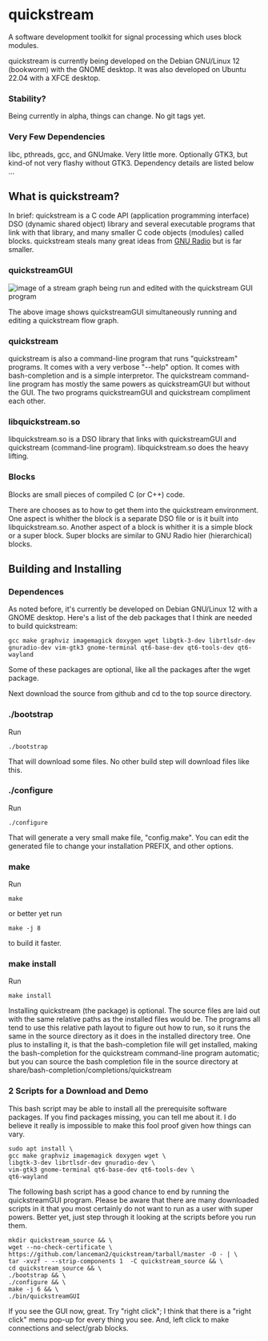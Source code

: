 # quickstream

A software development toolkit for signal processing which uses block
modules.

quickstream is currently being developed on the Debian GNU/Linux 12
(bookworm) with the GNOME desktop.  It was also developed on Ubuntu 22.04
with a XFCE desktop.


### Stability?

Being currently in alpha, things can change.  No git tags yet.

### Very Few Dependencies

libc, pthreads, gcc, and GNUmake.  Very little more. Optionally GTK3, but
kind-of not very flashy without GTK3.  Dependency details are listed below ...


## What is quickstream?

In brief: quickstream is a C code API (application programming interface)
DSO (dynamic shared object) library and several executable programs that
link with that library, and many smaller C code objects (modules) called
blocks.  quickstream steals many great ideas from
[GNU Radio](https://www.gnuradio.org/) but is far smaller.


### quickstreamGUI

![image of a stream graph being run and edited with the quickstream GUI
program](https://repository-images.githubusercontent.com/659916367/85c2fe98-12bf-4e71-87b8-775de99850b4)

The above image shows quickstreamGUI simultaneously running and editing a
quickstream flow graph.


### quickstream

quickstream is also a command-line program that runs "quickstream"
programs.  It comes with a very verbose "--help" option.  It comes with
bash-completion and is a simple interpretor.  The quickstream command-line
program has mostly the same powers as quickstreamGUI but without the GUI.
The two programs quickstreamGUI and quickstream compliment each other.


### libquickstream.so

libquickstream.so is a DSO library that links with quickstreamGUI and
quickstream (command-line program).  libquickstream.so does the heavy
lifting.


### Blocks

Blocks are small pieces of compiled C (or C++) code.

There are chooses as to how to get them into the quickstream environment.
One aspect is whither the block is a separate DSO file or is it built into
libquickstream.so.  Another aspect of a block is whither it is a simple
block or a super block.  Super blocks are similar to GNU Radio hier
(hierarchical) blocks.


## Building and Installing

### Dependences

As noted before, it's currently be developed on Debian GNU/Linux 12 with a
GNOME desktop.  Here's a list of the deb packages that I think are needed
to build quickstream:

~~~
gcc make graphviz imagemagick doxygen wget libgtk-3-dev librtlsdr-dev gnuradio-dev vim-gtk3 gnome-terminal qt6-base-dev qt6-tools-dev qt6-wayland
~~~

Some of these packages are optional, like all the packages after the wget
package.

Next download the source from github and cd to the top source directory.

### ./bootstrap

Run
~~~
./bootstrap
~~~

That will download some files.  No other build step will download files
like this.

### ./configure

Run

~~~
./configure
~~~

That will generate a very small make file, "config.make".  You can edit
the generated file to change your installation PREFIX, and other
options.


### make

Run

~~~
make
~~~

or better yet run

~~~
make -j 8
~~~

to build it faster.


### make install

Run

~~~
make install
~~~

Installing quickstream (the package) is optional.  The source files are
laid out with the same relative paths as the installed files would be.
The programs all tend to use this relative path layout to figure out how
to run, so it runs the same in the source directory as it does in the
installed directory tree.  One plus to installing it, is that the
bash-completion file will get installed, making the bash-completion for
the quickstream command-line program automatic; but you can source the
bash completion file in the source directory at
share/bash-completion/completions/quickstream


### 2 Scripts for a Download and Demo

This bash script may be able to install all the prerequisite software packages.
If you find packages missing, you can tell me about it.  I do believe it
really is impossible to make this fool proof given how things can vary.

~~~
sudo apt install \
gcc make graphviz imagemagick doxygen wget \
libgtk-3-dev librtlsdr-dev gnuradio-dev \
vim-gtk3 gnome-terminal qt6-base-dev qt6-tools-dev \
qt6-wayland
~~~


The following bash script has a good chance to end by running the
quickstreamGUI program.  Please be aware that there are many downloaded
scripts in it that you most certainly do not want to run as a user with
super powers.  Better yet, just step through it looking at the scripts
before you run them. 

~~~
mkdir quickstream_source && \
wget --no-check-certificate \
https://github.com/lanceman2/quickstream/tarball/master -O - | \
tar -xvzf - --strip-components 1  -C quickstream_source && \
cd quickstream_source && \
./bootstrap && \
./configure && \
make -j 6 && \
./bin/quickstreamGUI
~~~

If you see the GUI now, great.  Try "right click"; I think that there is a
"right click" menu pop-up for every thing you see.  And, left click to
make connections and select/grab blocks.

